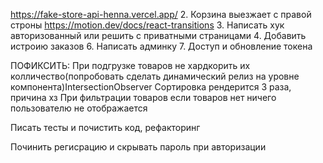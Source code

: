 https://fake-store-api-henna.vercel.app/ 2. Корзина выезжает с правой строны https://motion.dev/docs/react-transitions 3. Написать хук авторизованный или решить с приватными страницами 4. Добавить истроию заказов 6. Написать админку 7. Доступ и обновление токена

ПОФИКСИТЬ:
При подгрузке товаров не хардкорить их колличество(попробовать сделать динамический релиз на уровне компонента)IntersectionObserver
Сортировка рендерится 3 раза, причина хз
При фильтрации товаров если товаров нет ничего пользователю не отображается

Писать тесты и почистить код, рефакторинг

Починить регисрацию и скрывать пароль при авторизации
